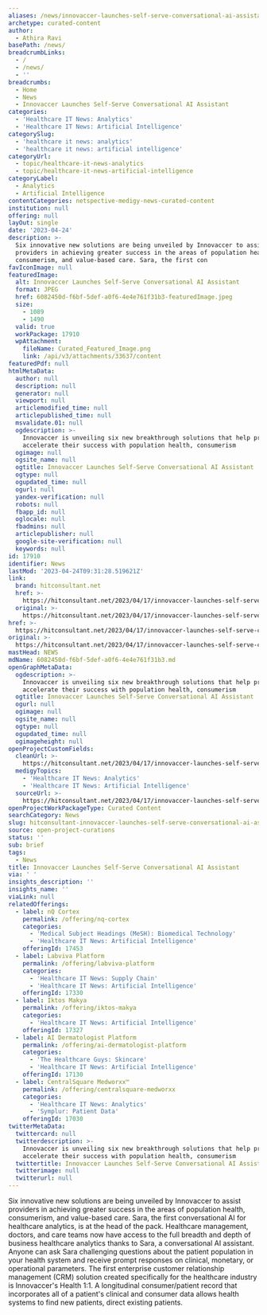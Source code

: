 ```yaml
---
aliases: /news/innovaccer-launches-self-serve-conversational-ai-assistant
archetype: curated-content
author:
  - Athira Ravi
basePath: /news/
breadcrumbLinks:
  - /
  - /news/
  - ''
breadcrumbs:
  - Home
  - News
  - Innovaccer Launches Self-Serve Conversational AI Assistant
categories:
  - 'Healthcare IT News: Analytics'
  - 'Healthcare IT News: Artificial Intelligence'
categorySlug:
  - 'healthcare it news: analytics'
  - 'healthcare it news: artificial intelligence'
categoryUrl:
  - topic/healthcare-it-news-analytics
  - topic/healthcare-it-news-artificial-intelligence
categoryLabel:
  - Analytics
  - Artificial Intelligence
contentCategories: netspective-medigy-news-curated-content
institution: null
offering: null
layOut: single
date: '2023-04-24'
description: >-
  Six innovative new solutions are being unveiled by Innovaccer to assist
  providers in achieving greater success in the areas of population health,
  consumerism, and value-based care. Sara, the first con
favIconImage: null
featuredImage:
  alt: Innovaccer Launches Self-Serve Conversational AI Assistant
  format: JPEG
  href: 6082450d-f6bf-5def-a0f6-4e4e761f31b3-featuredImage.jpeg
  size:
    - 1089
    - 1490
  valid: true
  workPackage: 17910
  wpAttachment:
    fileName: Curated_Featured_Image.png
    link: /api/v3/attachments/33637/content
featuredPdf: null
htmlMetaData:
  author: null
  description: null
  generator: null
  viewport: null
  articlemodified_time: null
  articlepublished_time: null
  msvalidate.01: null
  ogdescription: >-
    Innovaccer is unveiling six new breakthrough solutions that help providers
    accelerate their success with population health, consumerism
  ogimage: null
  ogsite_name: null
  ogtitle: Innovaccer Launches Self-Serve Conversational AI Assistant
  ogtype: null
  ogupdated_time: null
  ogurl: null
  yandex-verification: null
  robots: null
  fbapp_id: null
  oglocale: null
  fbadmins: null
  articlepublisher: null
  google-site-verification: null
  keywords: null
id: 17910
identifier: News
lastMod: '2023-04-24T09:31:28.519621Z'
link:
  brand: hitconsultant.net
  href: >-
    https://hitconsultant.net/2023/04/17/innovaccer-launches-self-serve-conversational-ai-assistant/
  original: >-
    https://hitconsultant.net/2023/04/17/innovaccer-launches-self-serve-conversational-ai-assistant/
href: >-
  https://hitconsultant.net/2023/04/17/innovaccer-launches-self-serve-conversational-ai-assistant/
original: >-
  https://hitconsultant.net/2023/04/17/innovaccer-launches-self-serve-conversational-ai-assistant/
mastHead: NEWS
mdName: 6082450d-f6bf-5def-a0f6-4e4e761f31b3.md
openGraphMetaData:
  ogdescription: >-
    Innovaccer is unveiling six new breakthrough solutions that help providers
    accelerate their success with population health, consumerism
  ogtitle: Innovaccer Launches Self-Serve Conversational AI Assistant
  ogurl: null
  ogimage: null
  ogsite_name: null
  ogtype: null
  ogupdated_time: null
  ogimageheight: null
openProjectCustomFields:
  cleanUrl: >-
    https://hitconsultant.net/2023/04/17/innovaccer-launches-self-serve-conversational-ai-assistant/
  medigyTopics:
    - 'Healthcare IT News: Analytics'
    - 'Healthcare IT News: Artificial Intelligence'
  sourceUrl: >-
    https://hitconsultant.net/2023/04/17/innovaccer-launches-self-serve-conversational-ai-assistant/
openProjectWorkPackageType: Curated Content
searchCategory: News
slug: hitconsultant-innovaccer-launches-self-serve-conversational-ai-assistant
source: open-project-curations
status: ''
sub: brief
tags:
  - News
title: Innovaccer Launches Self-Serve Conversational AI Assistant
via: ' '
insights_description: ''
insights_name: ''
viaLink: null
relatedOfferings:
  - label: nQ Cortex
    permalink: /offering/nq-cortex
    categories:
      - 'Medical Subject Headings (MeSH): Biomedical Technology'
      - 'Healthcare IT News: Artificial Intelligence'
    offeringId: 17453
  - label: Labviva Platform
    permalink: /offering/labviva-platform
    categories:
      - 'Healthcare IT News: Supply Chain'
      - 'Healthcare IT News: Artificial Intelligence'
    offeringId: 17330
  - label: Iktos Makya
    permalink: /offering/iktos-makya
    categories:
      - 'Healthcare IT News: Artificial Intelligence'
    offeringId: 17327
  - label: AI Dermatologist Platform
    permalink: /offering/ai-dermatologist-platform
    categories:
      - 'The Healthcare Guys: Skincare'
      - 'Healthcare IT News: Artificial Intelligence'
    offeringId: 17130
  - label: CentralSquare Medworxx™
    permalink: /offering/centralsquare-medworxx
    categories:
      - 'Healthcare IT News: Analytics'
      - 'Symplur: Patient Data'
    offeringId: 17030
twitterMetaData:
  twittercard: null
  twitterdescription: >-
    Innovaccer is unveiling six new breakthrough solutions that help providers
    accelerate their success with population health, consumerism
  twittertitle: Innovaccer Launches Self-Serve Conversational AI Assistant
  twitterimage: null
  twitterurl: null
---
```

<p>Six innovative new solutions are being unveiled by Innovaccer to assist providers in achieving greater success in the areas of population health, consumerism, and value-based care. Sara, the first conversational AI for healthcare analytics, is at the head of the pack. Healthcare management, doctors, and care teams now have access to the full breadth and depth of business healthcare analytics thanks to Sara, a conversational AI assistant. Anyone can ask Sara challenging questions about the patient population in your health system and receive prompt responses on clinical, monetary, or operational parameters. The first enterprise customer relationship management (CRM) solution created specifically for the healthcare industry is Innovaccer's Health 1:1. A longitudinal consumer/patient record that incorporates all of a patient's clinical and consumer data allows health systems to find new patients, direct existing patients.</p>